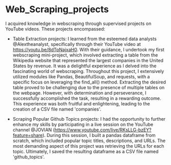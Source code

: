 # Web_Scraping_projects
I acquired knowledge in webscraping through supervised projects on YouTube videos. These projects encompassed:
- Table Extraction projects: I learned from the esteemed data analysts @Alextheanalyst, specifically through their YouTube video at https://youtu.be/8dTpNajxaH0. With their guidance, I undertook my first webscraping mini-project, which involved extracting a table from the Wikipedia website that represented the largest companies in the United States by revenue. It was a delightful experience as I delved into the fascinating world of webscraping. Throughout this project, I extensively utilized modules like Pandas, BeautifulSoup, and requests, with a specific focus on leveraging the find_all() method. Extracting the desired table proved to be challenging due to the presence of multiple tables on the webpage. However, with determination and perseverance, I successfully accomplished the task, resulting in a rewarding outcome. This experience was both fruitful and enlightening, leading to the creation of a CSV file named 'companies'.

- Scraping Popular Github Topics projects: I had the opportunity to further enhance my skills by participating in a live session on the YouTube channel @JOVIAN (https://www.youtube.com/live/RKsLLG-bzEY?feature=share). During this session, I built a pandas dataframe from scratch, which included popular topic titles, descriptions, and URLs. The most demanding aspect of this project was retrieving the URLs for each topic. Ultimately, I saved the resulting dataframe as a CSV file named 'github_topics'.
